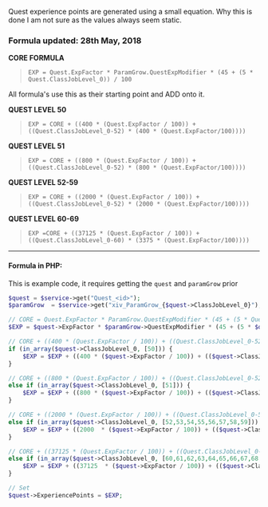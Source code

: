 Quest experience points are generated using a small equation. 
Why this is done I am not sure as the values always seem static.

### Formula updated: 28th May, 2018


**CORE FORMULA**
> `EXP = Quest.ExpFactor * ParamGrow.QuestExpModifier * (45 + (5 * Quest.ClassJobLevel_0)) / 100`

All formula's use this as their starting point and ADD onto it.

**QUEST LEVEL 50**
> `EXP = CORE + ((400 * (Quest.ExpFactor / 100)) + ((Quest.ClassJobLevel_0-52) * (400 * (Quest.ExpFactor/100))))`

**QUEST LEVEL 51**
> `EXP = CORE + ((800 * (Quest.ExpFactor / 100)) + ((Quest.ClassJobLevel_0-52) * (800 * (Quest.ExpFactor/100))))`

**QUEST LEVEL 52-59**
> `EXP = CORE + ((2000 * (Quest.ExpFactor / 100)) + ((Quest.ClassJobLevel_0-52) * (2000 * (Quest.ExpFactor/100))))`

**QUEST LEVEL 60-69**
> `EXP =CORE + ((37125 * (Quest.ExpFactor / 100)) + ((Quest.ClassJobLevel_0-60) * (3375 * (Quest.ExpFactor/100))))`


-----

#### Formula in PHP:

This is example code, it requires getting the `quest` and `paramGrow` prior

```php
$quest = $service->get("Quest_<id>");
$paramGrow  = $service->get("xiv_ParamGrow_{$quest->ClassJobLevel_0}");

// CORE = Quest.ExpFactor * ParamGrow.QuestExpModifier * (45 + (5 * Quest.ClassJobLevel_0)) / 100
$EXP = $quest->ExpFactor * $paramGrow->QuestExpModifier * (45 + (5 * $quest->ClassJobLevel_0)) / 100;

// CORE + ((400 * (Quest.ExpFactor / 100)) + ((Quest.ClassJobLevel_0-52) * (400 * (Quest.ExpFactor/100))))
if (in_array($quest->ClassJobLevel_0, [50])) {
    $EXP = $EXP + ((400 * ($quest->ExpFactor / 100)) + (($quest->ClassJobLevel_0 - 50) * (400 * ($quest->ExpFactor / 100))));
}

// CORE + ((800 * (Quest.ExpFactor / 100)) + ((Quest.ClassJobLevel_0-52) * (800 * (Quest.ExpFactor/100))))
else if (in_array($quest->ClassJobLevel_0, [51])) {
    $EXP = $EXP + ((800 * ($quest->ExpFactor / 100)) + (($quest->ClassJobLevel_0 - 50) * (400 * ($quest->ExpFactor / 100))));
}

// CORE + ((2000 * (Quest.ExpFactor / 100)) + ((Quest.ClassJobLevel_0-52) * (2000 * (Quest.ExpFactor/100))))
else if (in_array($quest->ClassJobLevel_0, [52,53,54,55,56,57,58,59])) {
    $EXP = $EXP + ((2000  * ($quest->ExpFactor / 100)) + (($quest->ClassJobLevel_0 - 52) * (2000  * ($quest->ExpFactor / 100))));
}

// CORE + ((37125 * (Quest.ExpFactor / 100)) + ((Quest.ClassJobLevel_0-60) * (3375 * (Quest.ExpFactor/100))))
else if (in_array($quest->ClassJobLevel_0, [60,61,62,63,64,65,66,67,68,69])) {
    $EXP = $EXP + ((37125  * ($quest->ExpFactor / 100)) + (($quest->ClassJobLevel_0 - 60) * (3375  * ($quest->ExpFactor / 100))));
}

// Set
$quest->ExperiencePoints = $EXP;
```

